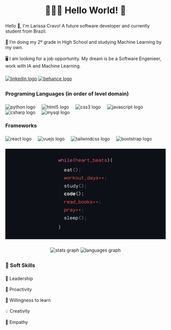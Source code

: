 <h1 align="center">👩🏻‍💻 Hello World! 💯</h1>

###

<p align="left">Hello 👋, I'm Larissa Cravo! A future software developer and currently student from Brazil.<br><br>📕 I’m doing my 2º grade in High School and studying Machine Learning by my own.<br><br>🖥️  I am looking for a job opportunity. My dream is be a Software Engenieer, work with IA and Machine Learning.</p>

###

<div align="left">
<!--   <a href></a><img src="https://img.shields.io/static/v1?message=Gmail&logo=gmail&label=&color=FF5757&logoColor=white&labelColor=&style=for-the-badge" height="35" alt="gmail logo"  />  -->
  <a href="https://www.linkedin.com/in/larissa-cravo-154b66306/" target="_blank"><img src="https://img.shields.io/static/v1?message=LinkedIn&logo=linkedin&label=&color=0077B5&logoColor=white&labelColor=&style=for-the-badge" height="35" alt="linkedin logo"></a>
    <a href="https://www.behance.net/larissacravo1" target="_blank"">  <img src="https://img.shields.io/static/v1?message=Behance&logo=behance&label=&color=1769ff&logoColor=white&labelColor=&style=for-the-badge" height="35" alt="behance logo" /></a>
<!--     <a href="https://dribbble.com/L4r1ss4_Cr4v0" target="_blank"">   <img src="https://img.shields.io/static/v1?message=Dribbble&logo=dribbble&label=&color=EA4C89&logoColor=white&labelColor=&style=for-the-badge" height="35" alt="dribbble logo"  /></a> -->


</div>

###

<h2 align="left"></h2>

###

<h3 align="left">Programing Languages (in order of level domain)</h3>

###

<div align="left">
  <img src="https://cdn.jsdelivr.net/gh/devicons/devicon/icons/python/python-original.svg" height="30" alt="python logo"  />
  <img width="12" />
  <img src="https://cdn.jsdelivr.net/gh/devicons/devicon/icons/html5/html5-original.svg" height="30" alt="html5 logo"  />
  <img width="12" />
  <img src="https://cdn.jsdelivr.net/gh/devicons/devicon/icons/css3/css3-original.svg" height="30" alt="css3 logo"  />
  <img width="12" />
  <img src="https://cdn.jsdelivr.net/gh/devicons/devicon/icons/javascript/javascript-original.svg" height="30" alt="javascript logo"  />
  <img width="12" />
  <img src="https://cdn.jsdelivr.net/gh/devicons/devicon/icons/csharp/csharp-original.svg" height="30" alt="csharp logo"  />
  <img width="12" />
  <img src="https://cdn.jsdelivr.net/gh/devicons/devicon/icons/mysql/mysql-original.svg" height="30" alt="mysql logo"  />
</div>

###

<h3 align="left">Frameworks</h3>

###

<div align="left">
  <img src="https://cdn.jsdelivr.net/gh/devicons/devicon/icons/react/react-original.svg" height="30" alt="react logo"  />
  <img width="12" />
  <img src="https://cdn.jsdelivr.net/gh/devicons/devicon/icons/vuejs/vuejs-original.svg" height="30" alt="vuejs logo"  />
  <img width="12" />
  <img src="https://cdn.jsdelivr.net/gh/devicons/devicon/icons/tailwindcss/tailwindcss-original-wordmark.svg" height="30" alt="tailwindcss logo"  />
  <img width="12" />
  <img src="https://cdn.jsdelivr.net/gh/devicons/devicon/icons/bootstrap/bootstrap-original.svg" height="30" alt="bootstrap logo"  />
</div>

###

<div align="center">
  <img src="Img_Github.jpg"/>
</div>

###

<div align="center">
  <img src="https://github-readme-stats.vercel.app/api?username=L4r1ss4Cr4v0&hide_title=false&hide_rank=false&show_icons=true&include_all_commits=true&count_private=true&disable_animations=false&theme=dracula&locale=en&hide_border=false" height="150" alt="stats graph"  />
  <img src="https://github-readme-stats.vercel.app/api/top-langs?username=L4r1ss4Cr4v0&locale=en&hide_title=false&layout=compact&card_width=320&langs_count=5&theme=dracula&hide_border=false" height="150" alt="languages graph"  />
</div>

###

<h2 align="left"></h2>

###

<h3 align="left">🧠 Soft Skills</h3>

###

<p align="left">🤝 Leadership <br><br>🎯 Proactivity<br><br>💪 Willingness to learn<br><br>💡 Creativity<br><br>💖 Empathy</p>

###

<br clear="both">

###
